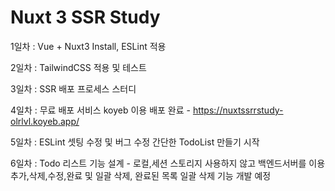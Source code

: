 # Nuxt 3 SSR Study

1일차 : Vue + Nuxt3 Install, ESLint 적용

2일차 : TailwindCSS 적용 및 테스트 

3일차 : SSR 배포 프로세스 스터디

4일차 : 무료 배포 서비스 koyeb 이용 배포 완료 - https://nuxtssrrstudy-olrlvl.koyeb.app/

5일차 : ESLint 셋팅 수정 및 버그 수정 간단한 TodoList 만들기 시작

6일차 : Todo 리스트 기능 설계 - 로컬,세션 스토리지 사용하지 않고 백엔드서버를 이용 추가,삭제,수정,완료 및 일괄 삭제, 완료된 목록 일괄 삭제 기능 개발 예정
